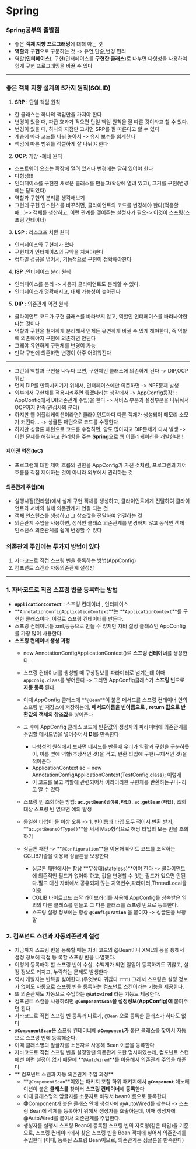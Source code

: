 # Spring

### Spring공부의 출발점 
- 좋은 **객체 지향 프로그래밍**에 대해 아는 것
- **역할**과 **구현**으로 구분하는 것 -> 유연,단순,변경 편리
- 역할(**인터페이스**), 구현(인터페이스를 **구현한 클래스**)로 나누면 다형성을 사용하여 쉽게 구현 프로그래밍을 바꿀 수 있다

--- 
### 좋은 객체 지향 설계의  5가지 원칙(SOLID)
1. **SRP** : 단일 책임 원칙
  - 한 클래스는 하나의 책임만을 가져야 한다
  - 변경이 있을 때, 파급 효과가 적으면 단일 책임 원칙을 잘 따른 것이라고 할 수 있다.
  - 변경이 있을 때, 하나의 지점만 고치면 SRP를 잘 따른다고 할 수 있다
  - 계층에 따라 코드를 나눠 놓아서 -> 유지 보수를 쉽게한다
  - 책임에 따른 범위를 적절하게 잘 나눠야 한다
2. **OCP**: 개방 -폐쇄 원칙
  - 소프트웨어 요소는 확장에 열려 있거나 변경에는 닫혀 있어야 한다
  - 다형성!!!
  - 인터페이스를 구현한 새로운 클래스를 만들고(확장에 열려 있고), 그거를 구현(변경에는 닫혀있다)
  - 역할과 구현의 분리를 생각해보기
  - 그런데 구현 인스턴스를 바꾸려면, 클라이언트의 코드를 변경해야 한다(적용할 때...)-> 객체를 생산하고, 이런 관계를 맺어주는 설정자가 필요-> 이것이 스프링(스프링 컨테이너)
3. **LSP** : 리스코프 치환 원칙
  - 인터페이스와 구현체가 있다
  - 구현체가 인터페이스의 규약을 지켜야한다
  - 컴파일 성공을 넘어서, 기능적으로 구현이 정확해야한다
4. **ISP** :인터페이스 분리 원칙
  - 인터페이스를 분리 -> 사용자 클라이언트도 분리할 수 있다.
  - 인터페이스가 명확해지고, 대체 가능성이 높아진다
5. **DIP** : 의존관계 역전 원칙
  - 클라이언트 코드가 구현 클래스를 바라보지 않고, 역할인 인터페이스를 바라봐야한다는 것이다
  - 역할과 구현을 철저하게 분리해서 언제든 유연하게 바뀔 수 있게 해야한다, 즉 역할에 의존해야지 구현에 의존하면 안된다
  - 그래야 유연하게 구현체를 변경이 가능
  - 만약 구현에 의존하면 변경이 아주 어려워진다

---
- 그런데 역할과 구현을 나누다 보면, 구현체인 클래스에 의존하게 된다 -> DIP,OCP 위반
- 먼저 DIP를 만족시키기기 위해서, 인터페이스에만 의존하면 -> NPE문제 발생
- 외부에서 구현체를 적용시켜주면 좋겠다라는 생각에서 -> AppConfig등장! : AppConfig에서 DI(의존관계 주입)을 한다 -> 서비스 부분과 설정부분을 나눠줘서 OCP까지 만족(관심사의 분리)
- 하지만 웹 어플리케이션이라면? 클라이언트마다 다른 객체가 생성되어 메모리 소모가 커진다... -> 싱글톤 패턴으로 코드를 수정한다
- 하지만 싱글톤 패턴으로 코드를 수정하면, 양도 많아지고 DIP문제가 다시 발생 -> 이런 문제를 해결하고 편리함을 주는 **Spring**으로 웹 어플리케이션을 개발한다!!!

#### 제어권 역전(IoC)
- 프로그램에 대한 제어 흐름의 권한을 AppConfig가 가진 것처럼, 프로그램의 제어 흐름을 직접 제어하는 것이 아니라 외부에서 관리하는 것

#### 의존관계 주입(DI)
- 실행시점(런타임)에서 실제 구현 객체를 생성하고, 클라이언트에게 전달하여 클라이언트와 서버의 실제 의존관계가 연결 되는 것
- 객체 인스턴스를 생성하고 그 참조값을 전달하여 연결하는 것
- 의존관계 주입을 사용하면, 정적인 클래스 의존관계를 변경하지 않고 동적인 객체 인스턴스 의존관계를 쉽게 변경할 수 있다

### 의존관계 주입에는 두가지 방법이 있다
1. 자바코드로 직접 스프링 빈을 등록하는 방법(AppConfig)
2. 컴포넌트 스캔과 자동의존관계 설정방

---
### 1. 자바코드로 직접 스프링 빈을 등록하는 방법

- **`ApplicationContext`** : 스프링 컨테이너 , 인터페이스
- **`AnnotationConfigApplicationContext`**는 **`ApplicationContext`**를 구현한 클래스이다. 이걸로 스프링 컨테이너를 만든다.
- 스프링 컨테이너틑 xml,등등으로 만들 수 있지만 자바 설정 클래스인 AppConfig를 가장 많이 사용한다.
- **스프링 컨테이너 생성 과정**
  - new AnnotationConfigApplicationContext()로 **스프링 컨테이너**를 생성한다.
  - 스프링 컨테이너를 생성할 때 구상정보를 파라미터로 넘기는데 이때 `AppConig.class`를 넣어준다 -> 그러면 AppConfig클래스가 **스프링 빈**으로 **자동 등록** 된다.
  - 이때 AppConfig 클래스에 **`@Bean`**이 붙은 메서드를 스프링 컨테이너 안의 스프링 빈 저장소에 저장하는데, **메서드이름을 빈이름으로** , **return 값으로 반환값의 객체의 참조값**을 넣어준다
  - 그 후에 AppConfig 클래스 코드에 반환값의 생성자의 파라미터에 의존관계를 주입할 메서드명을 넣어주어서 **DI**를 만족한다
      - 다형성의 원칙에서 보자면 메서드를 만들때 우리가 역활과 구현을 구분하듯이, 이름 옆에 역할(추상적인 것)을 적고, 반환 타입에 구현(구체적인 것)을 적어준다
      - ApplicationContext ac = new AnnotationConfigApplicationContext(TestConfig.class); 이렇게
      - 이 코드를 보고 역할에 관련되어서 이러이러한 구현체를 반환하는구나~라고 알 수 있다
   
  - 스프링 빈 조회하는 방법: **`ac.getBean(빈이름,타입)`**, **`ac.getBean(타입)`**, 조회대상 스프링 빈 없으면 예외 발생
  - 동일한 타입이 둘 이상 오류 -> 1. 빈이름과 타입 모두 적어서 반환 받기, **`ac.getBeansOfType()`**을 써서 Map형식으로 해당 타입의 모든 빈을 조회하기
  - 싱글톤 패턴 -> **``@Configuration``**을 이용해 바이트 코드를 조작하는 CGLIB기술을 이용해 싱글톤을 보장한다
    - 싱글톤 패턴에서는 항상 **무상태(stateless)**여야 한다 -> 클라이언트에 의존적인 필드가 없어야 하고, 값을 변경할 수 잇는 필드가 있으면 안된다.필드 대신 자바에서 공유되지 않는 지역변수,파라미터,ThreadLocal을 이용
    - CGLIB 바이트코드 조작 라이브러리를 사용해 AppConfig를 상속받은 임의의 다른 클래스를 만들고 그 다른 클래스를 스프링 빈으로 등록한다.
    - 스프링 설정 정보에는 항상 **`@Configuration`** 을 붙이자 -> 싱글톤을 보장함



### 2. 컴포넌트 스캔과 자동의존관계 설정
- 지금까지 스프링 빈을 등록할 때는 자바 코드의 @Bean이나 XML의 등을 통해서 설정 정보에 직접 등 록할 스프링 빈을 나열했다.
- 이렇게 등록해야 할 스프링 빈이 수십, 수백개가 되면 일일이 등록하기도 귀찮고, 설정 정보도 커지고, 누락하는 문제도 발생한다
- 역시 개발자는 반복을 싫어한다.(무엇보다 귀찮다 ㅠㅠ) 그래서 스프링은 설정 정보가 없어도 자동으로 스프링 빈을 등록하는 컴포넌트 스캔이라는 기능을 제공한다.
- 또 의존관계도 자동으로 주입하는 **`@Autowired`** 라는 기능도 제공한다.
- 컴포넌트 스캔을 사용하려면 **`@ComponentScan`을**  **설정정보(AppConfig)에** 붙여주면 된다
- 자바코드로 직접 스프링 빈 등록과 다르게, `@Bean` 으로 등록한 클래스가 하나도 없다
- **`@ComponentScan`은** 스프링 컨테이너에 **`@Component`가** 붙은 클래스를 찾아서 자동으로 스프링 빈에 등록해준다.
- 이때 클래스명의 앞글자를 소문자로 사용해 Bean 이름을 등록한다
- 자바코드로 직접 스프링 빈을 설정할땐 의존관계 또한 명시하였는데, 컴포넌트 스캔에선 이런 설정이 없기 때문에 **`@AutoWired`**를 이용해서 의존관계 주입을 해준다
- ** 컴포넌트 스캔과 자동 의존관계 주입 과정**
  - **`@ComponentScan`**이있는 패키지 포함 하위 패키지에서 **`@Component`** 애노테이션이 붙은 **클래스를** 찾아서 **스프링 컨테이너**에 **등록**한다
  - 이때 클래스명의 앞글자를 소문자로 바꿔서 bean이름으로 등록한다
  - @Component가 붙은 클래스 안에 생성자에 @AutoWired를 찾는다 -> 스프링 Bean에 객체를 등록하기 위해서 생성자를 호출하는데, 이때 생성자에 @AutoWired를 붙여서 의존관계를 주입한다.
  - 생성자를 실행시 스프링 Bean에 등록된 스프링 빈의 자료형(같은 타입)을 기준으로, 스프링 컨테이너에서 찾은 스프링 빈을 Bean 객체에 넣어서 의존관계를 주입한다 (이때, 등록된 스프링 Bean이므로, 의존관계는 싱글톤을 만족한다)    


























